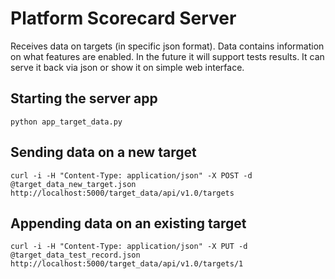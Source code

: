 # Platform Scorecard Server

Receives data on targets (in specific json format).  Data contains information on what features are enabled.  In the future it will support tests results.  It can serve it back via json or show it on simple web interface.  

## Starting the server app
```
python app_target_data.py
```

## Sending data on a new target
```
curl -i -H "Content-Type: application/json" -X POST -d @target_data_new_target.json http://localhost:5000/target_data/api/v1.0/targets
```

## Appending data on an existing target
```
curl -i -H "Content-Type: application/json" -X PUT -d @target_data_test_record.json http://localhost:5000/target_data/api/v1.0/targets/1
```
